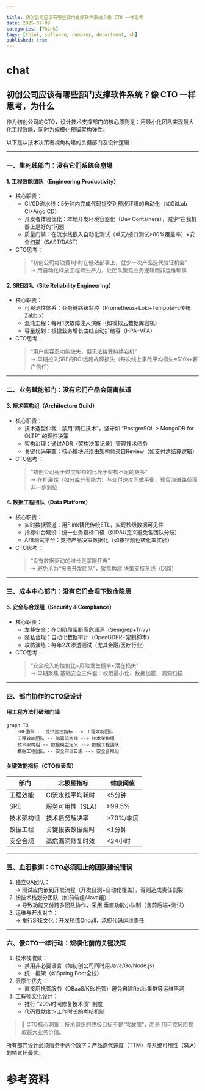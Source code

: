 ```yaml
---

title: 初创公司应该有哪些部门支撑软件系统？像 CTO 一样思考
date: 2025-07-09
categories: [Think]
tags: [think, software, company, department, sh]
published: true
---
```


# chat

## 初创公司应该有哪些部门支撑软件系统？像 CTO 一样思考，为什么

作为初创公司的CTO，设计技术支撑部门的核心原则是：用最小化团队实现最大化工程效能，同时为规模化预留架构弹性。

以下是从技术决策者视角构建的关键部门及设计逻辑：

---

### 一、生死线部门：没有它们系统会崩塌
#### 1. 工程效能团队（Engineering Productivity）
- 核心职责：
  - CI/CD流水线：5分钟内完成代码提交到预发环境的自动化（如GitLab CI+Argo CD）
  - 开发者体验优化：本地开发环境容器化（Dev Containers），减少“在我机器上是好的”问题
  - 质量门禁：在流水线嵌入自动化测试（单元/接口测试>80%覆盖率）+安全扫描（SAST/DAST）
- CTO思考：
  > “初创公司每浪费1小时在低效部署上，就少一次产品迭代验证机会”  
  > → 用自动化释放工程师生产力，让团队聚焦业务逻辑而非运维琐事

#### 2. SRE团队（Site Reliability Engineering）
- 核心职责：
  - 可观测性体系：业务链路级监控（Prometheus+Loki+Tempo替代传统Zabbix）
  - 混沌工程：每月1次故障注入演练（如模拟云数据库宕机）
  - 容量规划：根据业务增长曲线自动扩缩容（HPA+VPA）
- CTO思考：
  > “用户能容忍功能缺失，但无法接受持续宕机”  
  > → 早期投入SRE的ROI远超故障损失（每次线上事故平均损失≈$10k+客户信任）

---

### 二、业务赋能部门：没有它们产品会偏离航道
#### 3. 技术架构组（Architecture Guild）
- 核心职责：
  - 技术选型仲裁：禁用“网红技术”，坚守如 “PostgreSQL > MongoDB for OLTP” 的理性决策
  - 架构治理：通过ADR（架构决策记录）管理技术债务
  - 关键代码审查：核心模块必须由架构师亲自Review（如支付清结算逻辑）
- CTO思考：
  > “初创公司死于过度架构的比死于架构不足的更多”  
  > → 在扩展性（如分库分表能力）与交付速度间做平衡，预留演进路径而非一步到位

#### 4. 数据工程团队（Data Platform）
- 核心职责：
  - 实时数据管道：用Flink替代传统ETL，实现秒级数据可见性
  - 指标中台建设：统一业务指标口径（如DAU定义避免各团队分歧）
  - A/B测试平台：支持产品决策数据化（如按钮颜色转化率实验）
- CTO思考：
  > “没有数据驱动的增长是蒙眼狂奔”  
  > → 避免沦为“报表开发团队”，聚焦构建 决策支持系统（DSS）

---

### 三、成本中心部门：没有它们会埋下致命隐患
#### 5. 安全与合规组（Security & Compliance）
- 核心职责：
  - 左移安全：在CI阶段阻断高危漏洞（Semgrep+Trivy）
  - 隐私合规：自动化数据审计（OpenGDPR+定制脚本）
  - 攻防演练：每年2次渗透测试（尤其金融/医疗行业）
- CTO思考：
  > “安全投入的性价比=风险发生概率×潜在损失”  
  > → 早期聚焦 基础安全三件套：权限最小化、数据加密、漏洞扫描

---

### 四、部门协作的CTO级设计
#### 用工程方法打破部门墙
```mermaid
graph TB
    SRE团队 -- 提供监控指标 --> 工程效能团队
    工程效能团队 -- 部署流水线 --> 技术架构组
    技术架构组 -- 数据模型定义 --> 数据工程团队
    数据工程团队 -- 安全审计日志 --> 安全合规组
```

#### 关键效能指标（CTO仪表盘）
| 部门             | 北极星指标                     | 健康阈值               |
|------------------|------------------------------|-----------------------|
| 工程效能         | CI流水线平均耗时             | <5分钟               |
| SRE              | 服务可用性（SLA）            | >99.5%               |
| 技术架构组       | 技术债务解决率               | >70%/季度           |
| 数据工程         | 关键报表数据延时             | <1分钟              |
| 安全合规         | 高危漏洞修复时效             | <24小时             |

---

### 五、血泪教训：CTO必须阻止的团队建设错误
1. 独立QA团队：  
   → 测试应内嵌到开发流程（开发自测+自动化覆盖），否则造成责任割裂  
2. 按技术栈划分团队（如前端组/Java组）：  
   → 导致功能交付跨多团队协作，采用 垂直功能小队制（含前后端+测试）  
3. 运维与开发对立：  
   → 推行SRE文化：开发轮值Oncall，承担代码运维责任  

---

### 六、像CTO一样行动：规模化前的关键决策
1. 技术栈收敛：  
   - 禁用非必要语言（如初创公司同时用Java/Go/Node.js）  
   - 统一框架（如Spring Boot全栈）  
2. 云原生优先：  
   - 直接用托管服务（DBaaS/K8s托管）避免自建Redis集群等运维黑洞  
3. 工程师文化设计：  
   - 推行 “20%时间修复技术债” 制度  
   - 代码贡献度＞工作时长的考核机制  

> 🔑 CTO核心洞察：技术组织的终极目标不是“零故障”，而是 用可控风险换取最大业务价值。

所有部门设计必须服务于两个数字：产品迭代速度（TTM）与系统可用性（SLA）的帕累托最优。

# 参考资料



